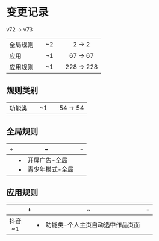 # 变更记录

v72 -> v73

||||||
|-|:-:|:-:|:-:|:-:|
|全局规则||~2||2 -> 2|
|应用||~1||67 -> 67|
|应用规则||~1||228 -> 228|

## 规则类别

||||||
|-|:-:|:-:|:-:|:-:|
|功能类||~1||54 -> 54|

## 全局规则

|+|~|-|
|-|-|-|
||<li>开屏广告-全局<li>青少年模式-全局||

## 应用规则

||+|~|-|
|:-:|-|-|-|
|抖音<br>~1||<li>功能类-个人主页自动选中作品页面||
